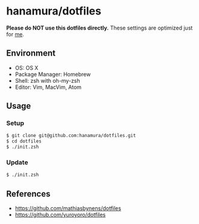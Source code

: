 # hanamura/dotfiles

**Please do NOT use this dotfiles directly.** These settings are optimized just for [me](https://github.com/hanamura).

## Environment

- OS: OS X
- Package Manager: Homebrew
- Shell: zsh with oh-my-zsh
- Editor: Vim, MacVim, Atom

## Usage

### Setup

```sh
$ git clone git@github.com:hanamura/dotfiles.git
$ cd dotfiles
$ ./init.zsh
```

### Update

```sh
$ ./init.zsh
```

## References

- https://github.com/mathiasbynens/dotfiles
- https://github.com/yuroyoro/dotfiles
